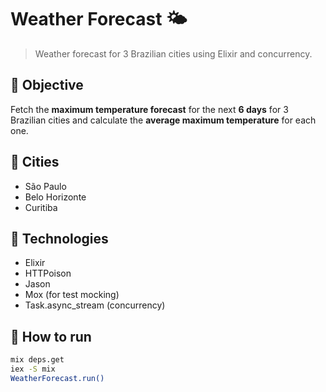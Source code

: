 # Weather Forecast 🌤️

> Weather forecast for 3 Brazilian cities using Elixir and concurrency.

## 📌 Objective

Fetch the **maximum temperature forecast** for the next **6 days** for 3 Brazilian cities and calculate the **average maximum temperature** for each one.

## 📍 Cities

- São Paulo
- Belo Horizonte
- Curitiba

## 🧰 Technologies

- Elixir
- HTTPoison
- Jason
- Mox (for test mocking)
- Task.async_stream (concurrency)

## 🚀 How to run

```bash
mix deps.get
iex -S mix
WeatherForecast.run()
